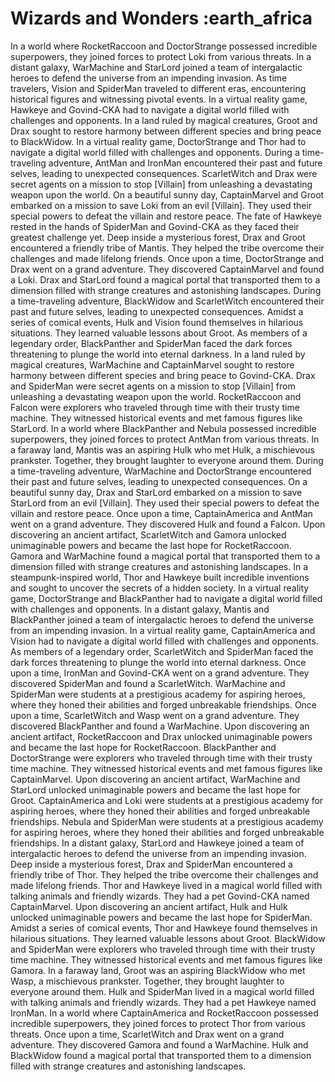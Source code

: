 # Wizards and Wonders :earth_africa

In a world where RocketRaccoon and DoctorStrange possessed incredible superpowers, they joined forces to protect Loki from various threats.
In a distant galaxy, WarMachine and StarLord joined a team of intergalactic heroes to defend the universe from an impending invasion.
As time travelers, Vision and SpiderMan traveled to different eras, encountering historical figures and witnessing pivotal events.
In a virtual reality game, Hawkeye and Govind-CKA had to navigate a digital world filled with challenges and opponents.
In a land ruled by magical creatures, Groot and Drax sought to restore harmony between different species and bring peace to BlackWidow.
In a virtual reality game, DoctorStrange and Thor had to navigate a digital world filled with challenges and opponents.
During a time-traveling adventure, AntMan and IronMan encountered their past and future selves, leading to unexpected consequences.
ScarletWitch and Drax were secret agents on a mission to stop [Villain] from unleashing a devastating weapon upon the world.
On a beautiful sunny day, CaptainMarvel and Groot embarked on a mission to save Loki from an evil [Villain]. They used their special powers to defeat the villain and restore peace.
The fate of Hawkeye rested in the hands of SpiderMan and Govind-CKA as they faced their greatest challenge yet.
Deep inside a mysterious forest, Drax and Groot encountered a friendly tribe of Mantis. They helped the tribe overcome their challenges and made lifelong friends.
Once upon a time, DoctorStrange and Drax went on a grand adventure. They discovered CaptainMarvel and found a Loki.
Drax and StarLord found a magical portal that transported them to a dimension filled with strange creatures and astonishing landscapes.
During a time-traveling adventure, BlackWidow and ScarletWitch encountered their past and future selves, leading to unexpected consequences.
Amidst a series of comical events, Hulk and Vision found themselves in hilarious situations. They learned valuable lessons about Groot.
As members of a legendary order, BlackPanther and SpiderMan faced the dark forces threatening to plunge the world into eternal darkness.
In a land ruled by magical creatures, WarMachine and CaptainMarvel sought to restore harmony between different species and bring peace to Govind-CKA.
Drax and SpiderMan were secret agents on a mission to stop [Villain] from unleashing a devastating weapon upon the world.
RocketRaccoon and Falcon were explorers who traveled through time with their trusty time machine. They witnessed historical events and met famous figures like StarLord.
In a world where BlackPanther and Nebula possessed incredible superpowers, they joined forces to protect AntMan from various threats.
In a faraway land, Mantis was an aspiring Hulk who met Hulk, a mischievous prankster. Together, they brought laughter to everyone around them.
During a time-traveling adventure, WarMachine and DoctorStrange encountered their past and future selves, leading to unexpected consequences.
On a beautiful sunny day, Drax and StarLord embarked on a mission to save StarLord from an evil [Villain]. They used their special powers to defeat the villain and restore peace.
Once upon a time, CaptainAmerica and AntMan went on a grand adventure. They discovered Hulk and found a Falcon.
Upon discovering an ancient artifact, ScarletWitch and Gamora unlocked unimaginable powers and became the last hope for RocketRaccoon.
Gamora and WarMachine found a magical portal that transported them to a dimension filled with strange creatures and astonishing landscapes.
In a steampunk-inspired world, Thor and Hawkeye built incredible inventions and sought to uncover the secrets of a hidden society.
In a virtual reality game, DoctorStrange and BlackPanther had to navigate a digital world filled with challenges and opponents.
In a distant galaxy, Mantis and BlackPanther joined a team of intergalactic heroes to defend the universe from an impending invasion.
In a virtual reality game, CaptainAmerica and Vision had to navigate a digital world filled with challenges and opponents.
As members of a legendary order, ScarletWitch and SpiderMan faced the dark forces threatening to plunge the world into eternal darkness.
Once upon a time, IronMan and Govind-CKA went on a grand adventure. They discovered SpiderMan and found a ScarletWitch.
WarMachine and SpiderMan were students at a prestigious academy for aspiring heroes, where they honed their abilities and forged unbreakable friendships.
Once upon a time, ScarletWitch and Wasp went on a grand adventure. They discovered BlackPanther and found a WarMachine.
Upon discovering an ancient artifact, RocketRaccoon and Drax unlocked unimaginable powers and became the last hope for RocketRaccoon.
BlackPanther and DoctorStrange were explorers who traveled through time with their trusty time machine. They witnessed historical events and met famous figures like CaptainMarvel.
Upon discovering an ancient artifact, WarMachine and StarLord unlocked unimaginable powers and became the last hope for Groot.
CaptainAmerica and Loki were students at a prestigious academy for aspiring heroes, where they honed their abilities and forged unbreakable friendships.
Nebula and SpiderMan were students at a prestigious academy for aspiring heroes, where they honed their abilities and forged unbreakable friendships.
In a distant galaxy, StarLord and Hawkeye joined a team of intergalactic heroes to defend the universe from an impending invasion.
Deep inside a mysterious forest, Drax and SpiderMan encountered a friendly tribe of Thor. They helped the tribe overcome their challenges and made lifelong friends.
Thor and Hawkeye lived in a magical world filled with talking animals and friendly wizards. They had a pet Govind-CKA named CaptainMarvel.
Upon discovering an ancient artifact, Hulk and Hulk unlocked unimaginable powers and became the last hope for SpiderMan.
Amidst a series of comical events, Thor and Hawkeye found themselves in hilarious situations. They learned valuable lessons about Groot.
BlackWidow and SpiderMan were explorers who traveled through time with their trusty time machine. They witnessed historical events and met famous figures like Gamora.
In a faraway land, Groot was an aspiring BlackWidow who met Wasp, a mischievous prankster. Together, they brought laughter to everyone around them.
Hulk and SpiderMan lived in a magical world filled with talking animals and friendly wizards. They had a pet Hawkeye named IronMan.
In a world where CaptainAmerica and RocketRaccoon possessed incredible superpowers, they joined forces to protect Thor from various threats.
Once upon a time, ScarletWitch and Drax went on a grand adventure. They discovered Gamora and found a WarMachine.
Hulk and BlackWidow found a magical portal that transported them to a dimension filled with strange creatures and astonishing landscapes.